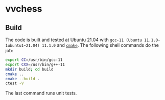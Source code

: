 # vvchess

## Build

The code is built and tested at Ubuntu 21.04 with `gcc-11 (Ubuntu 11.1.0-1ubuntu1~21.04) 11.1.0` and [`cmake`](https://cmake.org/). The following shell commands do the job:

```sh
export CC=/usr/bin/gcc-11
export CXX=/usr/bin/g++-11
mkdir build; cd build
cmake ..
cmake --build .
ctest -V
```

The last command runs unit tests.

